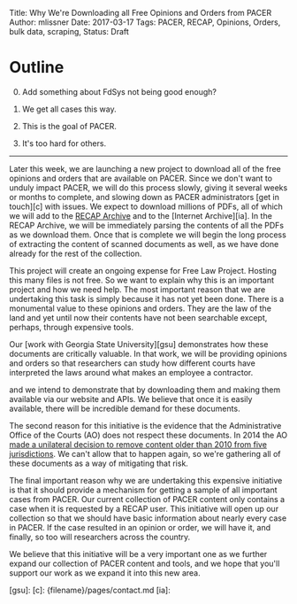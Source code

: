 Title: Why We're Downloading all Free Opinions and Orders from PACER
Author: mlissner
Date: 2017-03-17
Tags: PACER, RECAP, Opinions, Orders, bulk data, scraping,
Status: Draft


# Outline

0. Add something about FdSys not being good enough?

1. We get all cases this way.

3. This is the goal of PACER.

4. It's too hard for others.

---

Later this week, we are launching a new project to download all of the free opinions and orders that are available on PACER. Since we don't want to unduly impact PACER, we will do this process slowly, giving it several weeks or months to complete, and slowing down as PACER administrators [get in touch][c] with issues. We expect to download millions of PDFs, all of which we will add to the [RECAP Archive][recap] and to the [Internet Archive][ia]. In the RECAP Archive, we will be immediately parsing the contents of all the PDFs as we download them. Once that is complete we will begin the long process of extracting the content of scanned documents as well, as we have done already for the rest of the collection.

This project will create an ongoing expense for Free Law Project. Hosting this many files is not free. So we want to explain why this is an important project and how we need help. The most important reason that we are undertaking this task is simply because it has not yet been done. There is a monumental value to these opinions and orders. They are the law of the land and yet until now their contents have not been searchable except, perhaps, through expensive tools. 
 
Our [work with Georgia State University][gsu] demonstrates how these documents are critically valuable. In that work, we will be providing opinions and orders so that researchers can study how different courts have interpreted the laws around what makes an employee a contractor. 
 
 and we intend to demonstrate that by downloading them and making them available via our website and APIs. We believe that once it is easily available, there will be incredible demand for these documents.

The second reason for this initiative is the evidence that the Administrative Office of the Courts (AO) does not respect these documents. In 2014 the AO [made a unilateral decision to remove content older than 2010 from five jurisdictions][remove]. We can't allow that to happen again, so we're gathering all of these documents as a way of mitigating that risk.

The final important reason why we are undertaking this expensive initiative is that it should provide a mechanism for getting a sample of all important cases from PACER. Our current collection of PACER content only contains a case when it is requested by a RECAP user. This initiative will open up our collection so that we should have basic information about nearly every case in PACER. If the case resulted in an opinion or order, we will have it, and finally, so too will researchers across the country.

We believe that this initiative will be a very important one as we further expand our collection of PACER content and tools, and we hope that you'll support our work as we expand it into this new area. 


[recap]: https://www.courtlistener.com/recap/
[remove]: {filename}/free-law-project-joins-request-for-access-to-offline-pacer-documents.md
[gsu]: 
[c]: {filename}/pages/contact.md
[ia]: 

